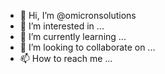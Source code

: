- 👋 Hi, I’m @omicronsolutions
- 👀 I’m interested in ...
- 🌱 I’m currently learning ...
- 💞️ I’m looking to collaborate on ...
- 📫 How to reach me ...

<!---
omicronsolutions/omicronsolutions is a ✨ special ✨ repository because its `README.md` (this file) appears on your GitHub profile.
You can click the Preview link to take a look at your changes.
--->
